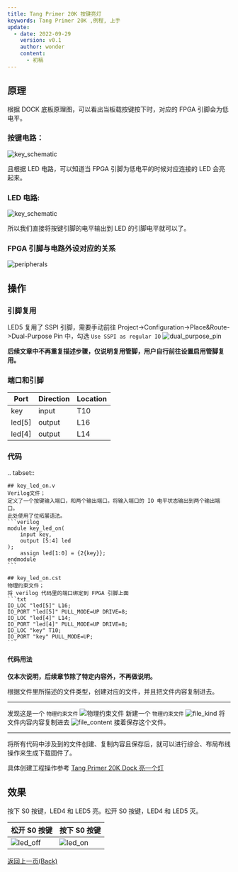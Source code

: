 ```yaml
---
title: Tang Primer 20K 按键亮灯
keywords: Tang Primer 20K ,例程, 上手
update:
  - date: 2022-09-29
    version: v0.1
    author: wonder
    content:
      - 初稿
---
```


## 原理

根据 DOCK 底板原理图，可以看出当板载按键按下时，对应的 FPGA 引脚会为低电平。

### 按键电路：

![key_schematic](./assets/key_led_on/key_schematic.png)

且根据 LED 电路，可以知道当 FPGA 引脚为低电平的时候对应连接的 LED 会亮起来。

### LED 电路:

![key_schematic](./assets/key_led_on/led_schematic.png)

所以我们直接将按键引脚的电平输出到 LED 的引脚电平就可以了。

### FPGA 引脚与电路外设对应的关系

![peripherals](./assets/key_led_on/peripherals.png)

## 操作

### 引脚复用

LED5 复用了 SSPI 引脚，需要手动前往 Project->Configuration->Place&Route->Dual-Purpose Pin 中，勾选 `Use SSPI as regular IO`
![dual_purpose_pin](./assets/key_led_on/dual_purpose_pin.png)

**后续文章中不再重复描述步骤，仅说明复用管脚，用户自行前往设置启用管脚复用。**

### 端口和引脚

| Port | Direction | Location |
| --- | --- | --- |
| key | input | T10 |
| led[5] | output | L16 |
| led[4] | output | L14 |

### 代码

.. tabset::

    ## key_led_on.v
    Verilog文件；
    定义了一个按键输入端口，和两个输出端口。将输入端口的 IO 电平状态输出到两个输出端口。 
    此处使用了位拓展语法。   
    ```verilog
    module key_led_on(
        input key,
        output [5:4] led
    );
        assign led[1:0] = {2{key}};
    endmodule
    ```

    ## key_led_on.cst
    物理约束文件；
    将 verilog 代码里的端口绑定到 FPGA 引脚上面
    ```txt
    IO_LOC "led[5]" L16;
    IO_PORT "led[5]" PULL_MODE=UP DRIVE=8;
    IO_LOC "led[4]" L14;
    IO_PORT "led[4]" PULL_MODE=UP DRIVE=8;
    IO_LOC "key" T10;
    IO_PORT "key" PULL_MODE=UP;
    ```

#### 代码用法

**仅本次说明，后续章节除了特定内容外，不再做说明。**

根据文件里所描述的文件类型，创建对应的文件，并且把文件内容复制进去。

---

发现这是一个 `物理约束文件`
![物理约束文件](./assets/key_led_on/cst_file.png)
新建一个 `物理约束文件`
![file_kind](./assets/key_led_on/file_kind.png)
将文件内容内容复制进去
![file_content](./assets/key_led_on/file_content.png)
接着保存这个文件。

---

将所有代码中涉及到的文件创建、复制内容且保存后，就可以进行综合、布局布线操作来生成下载固件了。

具体创建工程操作参考 [Tang Primer 20K Dock 亮一个灯](./assign_led.md)

## 效果

按下 S0 按键，LED4 和 LED5 亮。松开 S0 按键，LED4 和 LED5 灭。

|松开 S0 按键|按下 S0 按键|
|---|---|
|<img src="./assets/key_led_on/led_off.png" alt="led_off">|<img src="./assets/key_led_on/led_on.png" alt="led_on">|

<p id="back">
    <a href="#" onClick="javascript :history.back(-1);">返回上一页(Back)</a>
</p>